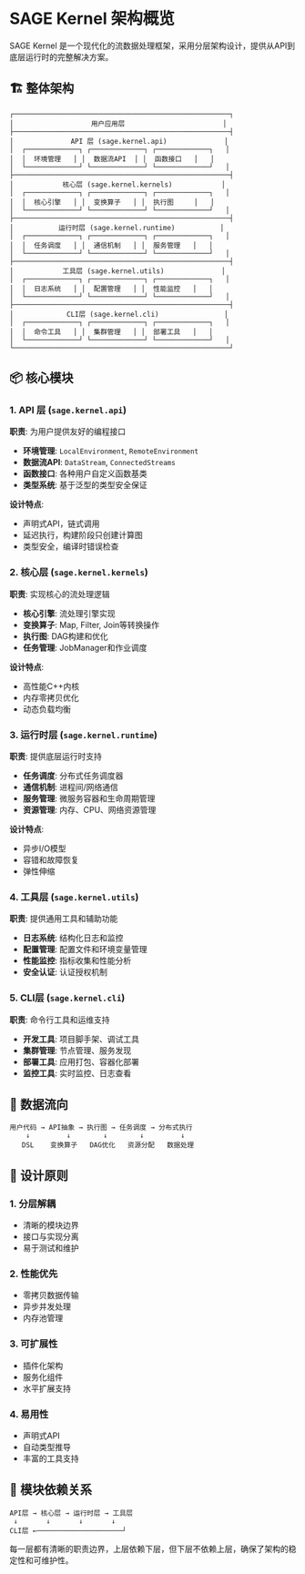 # SAGE Kernel 架构概览

SAGE Kernel 是一个现代化的流数据处理框架，采用分层架构设计，提供从API到底层运行时的完整解决方案。

## 🏗️ 整体架构

```
┌─────────────────────────────────────────────────────┐
│                   用户应用层                        │
├─────────────────────────────────────────────────────┤
│              API 层 (sage.kernel.api)              │
│  ┌─────────────┐ ┌─────────────┐ ┌─────────────┐   │
│  │  环境管理   │ │  数据流API  │ │  函数接口   │   │
│  └─────────────┘ └─────────────┘ └─────────────┘   │
├─────────────────────────────────────────────────────┤
│            核心层 (sage.kernel.kernels)            │
│  ┌─────────────┐ ┌─────────────┐ ┌─────────────┐   │
│  │  核心引擎   │ │  变换算子   │ │  执行图     │   │
│  └─────────────┘ └─────────────┘ └─────────────┘   │
├─────────────────────────────────────────────────────┤
│           运行时层 (sage.kernel.runtime)           │
│  ┌─────────────┐ ┌─────────────┐ ┌─────────────┐   │
│  │  任务调度   │ │  通信机制   │ │  服务管理   │   │
│  └─────────────┘ └─────────────┘ └─────────────┘   │
├─────────────────────────────────────────────────────┤
│            工具层 (sage.kernel.utils)              │
│  ┌─────────────┐ ┌─────────────┐ ┌─────────────┐   │
│  │  日志系统   │ │  配置管理   │ │  性能监控   │   │
│  └─────────────┘ └─────────────┘ └─────────────┘   │
├─────────────────────────────────────────────────────┤
│             CLI层 (sage.kernel.cli)                │
│  ┌─────────────┐ ┌─────────────┐ ┌─────────────┐   │
│  │  命令工具   │ │  集群管理   │ │  部署工具   │   │
│  └─────────────┘ └─────────────┘ └─────────────┘   │
└─────────────────────────────────────────────────────┘
```

## 📦 核心模块

### 1. API 层 (`sage.kernel.api`)

**职责**: 为用户提供友好的编程接口

- **环境管理**: `LocalEnvironment`, `RemoteEnvironment`
- **数据流API**: `DataStream`, `ConnectedStreams`  
- **函数接口**: 各种用户自定义函数基类
- **类型系统**: 基于泛型的类型安全保证

**设计特点**:
- 声明式API，链式调用
- 延迟执行，构建阶段只创建计算图
- 类型安全，编译时错误检查

### 2. 核心层 (`sage.kernel.kernels`)

**职责**: 实现核心的流处理逻辑

- **核心引擎**: 流处理引擎实现
- **变换算子**: Map, Filter, Join等转换操作
- **执行图**: DAG构建和优化
- **任务管理**: JobManager和作业调度

**设计特点**:
- 高性能C++内核
- 内存零拷贝优化
- 动态负载均衡

### 3. 运行时层 (`sage.kernel.runtime`)

**职责**: 提供底层运行时支持

- **任务调度**: 分布式任务调度器
- **通信机制**: 进程间/网络通信
- **服务管理**: 微服务容器和生命周期管理
- **资源管理**: 内存、CPU、网络资源管理

**设计特点**:
- 异步I/O模型
- 容错和故障恢复
- 弹性伸缩

### 4. 工具层 (`sage.kernel.utils`)

**职责**: 提供通用工具和辅助功能

- **日志系统**: 结构化日志和监控
- **配置管理**: 配置文件和环境变量管理
- **性能监控**: 指标收集和性能分析
- **安全认证**: 认证授权机制

### 5. CLI层 (`sage.kernel.cli`)

**职责**: 命令行工具和运维支持

- **开发工具**: 项目脚手架、调试工具
- **集群管理**: 节点管理、服务发现
- **部署工具**: 应用打包、容器化部署
- **监控工具**: 实时监控、日志查看

## 🔄 数据流向

```
用户代码 → API抽象 → 执行图 → 任务调度 → 分布式执行
    ↓         ↓        ↓        ↓         ↓
   DSL    变换算子   DAG优化   资源分配   数据处理
```

## 🌟 设计原则

### 1. **分层解耦**
- 清晰的模块边界
- 接口与实现分离
- 易于测试和维护

### 2. **性能优先**
- 零拷贝数据传输
- 异步并发处理
- 内存池管理

### 3. **可扩展性**
- 插件化架构
- 服务化组件
- 水平扩展支持

### 4. **易用性**
- 声明式API
- 自动类型推导
- 丰富的工具支持

## 🔗 模块依赖关系

```
API层 → 核心层 → 运行时层 → 工具层
 ↓       ↓       ↓       ↓
CLI层 ←─────────────────────┘
```

每一层都有清晰的职责边界，上层依赖下层，但下层不依赖上层，确保了架构的稳定性和可维护性。
